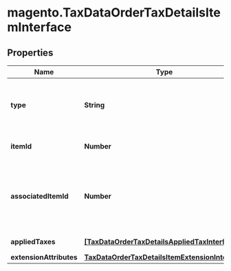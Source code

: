 # magento.TaxDataOrderTaxDetailsItemInterface

## Properties
Name | Type | Description | Notes
------------ | ------------- | ------------- | -------------
**type** | **String** | Type (shipping, product, weee, gift wrapping, etc) | [optional] 
**itemId** | **Number** | Item id if this item is a product | [optional] 
**associatedItemId** | **Number** | Associated item id if this item is associated with another item, null otherwise | [optional] 
**appliedTaxes** | [**[TaxDataOrderTaxDetailsAppliedTaxInterface]**](TaxDataOrderTaxDetailsAppliedTaxInterface.md) | Applied taxes | [optional] 
**extensionAttributes** | [**TaxDataOrderTaxDetailsItemExtensionInterface**](TaxDataOrderTaxDetailsItemExtensionInterface.md) |  | [optional] 


